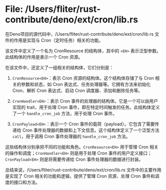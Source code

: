 # File: /Users/fliter/rust-contribute/deno/ext/cron/lib.rs

在Deno项目的源代码中，/Users/fliter/rust-contribute/deno/ext/cron/lib.rs 文件的作用是实现与 Cron（定时任务）相关的功能。

该文件中定义了一个名为 CronResource<EH> 的结构体，其中的 `<EH>` 表示泛型参数。此结构体的作用是表示一个 Cron 资源。

在该文件中，还定义了一组相关的结构体，它们分别是：

1. `CronResource<EH>`：表示 Cron 资源的结构体。这个结构体存储了与 Cron 相关的参数和状态，如 Cron 表达式、任务处理器等。它拥有方法来初始化 Cron、解析 Cron 表达式、启动 Cron 调度器、添加和删除任务等。

2. `CronHandler<EH>`：表示 Cron 事件的处理器的结构体。它是一个可以由用户实现的 trait，用于处理 Cron 事件，即在特定时间触发的任务。此结构体定义了一个 `handle_cron_job` 方法，用于处理 Cron 事件。

3. `CronPayload<EH>`：表示一个 Cron 事件的载荷（payload）。它包含了需要传递给 Cron 事件处理器的数据和上下文信息。这个结构体定义了一个泛型方法 `call`，用于调用 Cron 事件处理器的 `handle_cron_job` 方法。

这些结构体分别承担不同的功能和角色。`CronResource<EH>` 用于管理 Cron 相关的操作和调度；`CronHandler<EH>` 则是用于处理 Cron 事件的用户定义接口；`CronPayload<EH>` 则是将需要传递给 Cron 事件处理器的数据进行封装。

总结来说，/Users/fliter/rust-contribute/deno/ext/cron/lib.rs 文件中的主要作用是实现了 Cron 相关的功能和逻辑，提供了管理 Cron 资源、处理 Cron 事件和调度的接口和方法。

